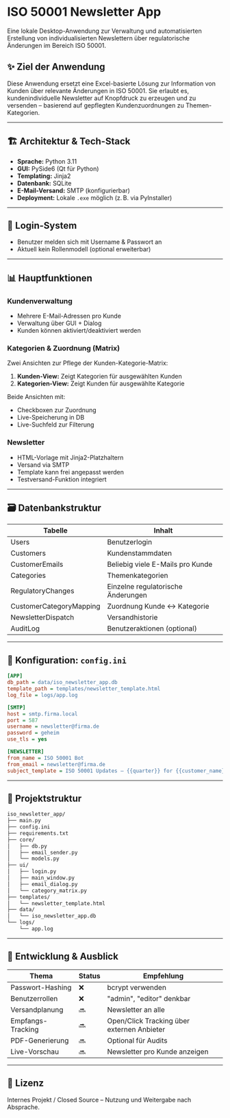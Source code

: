 # ISO 50001 Newsletter App

Eine lokale Desktop-Anwendung zur Verwaltung und automatisierten Erstellung von individualisierten Newslettern über regulatorische Änderungen im Bereich ISO 50001.

## ✨ Ziel der Anwendung

Diese Anwendung ersetzt eine Excel-basierte Lösung zur Information von Kunden über relevante Änderungen in ISO 50001. Sie erlaubt es, kundenindividuelle Newsletter auf Knopfdruck zu erzeugen und zu versenden – basierend auf gepflegten Kundenzuordnungen zu Themen-Kategorien.

---

## 🏗️ Architektur & Tech-Stack

- **Sprache:** Python 3.11
- **GUI:** PySide6 (Qt für Python)
- **Templating:** Jinja2
- **Datenbank:** SQLite
- **E-Mail-Versand:** SMTP (konfigurierbar)
- **Deployment:** Lokale `.exe` möglich (z. B. via PyInstaller)

---

## 🔐 Login-System

- Benutzer melden sich mit Username & Passwort an
- Aktuell kein Rollenmodell (optional erweiterbar)

---

## 📊 Hauptfunktionen

### Kundenverwaltung
- Mehrere E-Mail-Adressen pro Kunde
- Verwaltung über GUI + Dialog
- Kunden können aktiviert/deaktiviert werden

### Kategorien & Zuordnung (Matrix)
Zwei Ansichten zur Pflege der Kunden-Kategorie-Matrix:

1. **Kunden-View:** Zeigt Kategorien für ausgewählten Kunden
2. **Kategorien-View:** Zeigt Kunden für ausgewählte Kategorie

Beide Ansichten mit:
- Checkboxen zur Zuordnung
- Live-Speicherung in DB
- Live-Suchfeld zur Filterung

### Newsletter
- HTML-Vorlage mit Jinja2-Platzhaltern
- Versand via SMTP
- Template kann frei angepasst werden
- Testversand-Funktion integriert

---

## 🗃️ Datenbankstruktur

| Tabelle                  | Inhalt |
|--------------------------|--------|
| Users                    | Benutzerlogin |
| Customers                | Kundenstammdaten |
| CustomerEmails           | Beliebig viele E-Mails pro Kunde |
| Categories               | Themenkategorien |
| RegulatoryChanges        | Einzelne regulatorische Änderungen |
| CustomerCategoryMapping  | Zuordnung Kunde ↔ Kategorie |
| NewsletterDispatch       | Versandhistorie |
| AuditLog                 | Benutzeraktionen (optional) |

---

## 🔧 Konfiguration: `config.ini`

```ini
[APP]
db_path = data/iso_newsletter_app.db
template_path = templates/newsletter_template.html
log_file = logs/app.log

[SMTP]
host = smtp.firma.local
port = 587
username = newsletter@firma.de
password = geheim
use_tls = yes

[NEWSLETTER]
from_name = ISO 50001 Bot
from_email = newsletter@firma.de
subject_template = ISO 50001 Updates – {{quarter}} for {{customer_name}}
```

---

## 📁 Projektstruktur

```bash
iso_newsletter_app/
├── main.py
├── config.ini
├── requirements.txt
├── core/
│   ├── db.py
│   ├── email_sender.py
│   └── models.py
├── ui/
│   ├── login.py
│   ├── main_window.py
│   ├── email_dialog.py
│   └── category_matrix.py
├── templates/
│   └── newsletter_template.html
├── data/
│   └── iso_newsletter_app.db
└── logs/
    └── app.log
```

---

## 🚀 Entwicklung & Ausblick

| Thema                  | Status | Empfehlung |
|------------------------|--------|------------|
| Passwort-Hashing       | ❌     | bcrypt verwenden |
| Benutzerrollen         | ❌     | "admin", "editor" denkbar |
| Versandplanung         | 🔜     | Newsletter an alle |
| Empfangs-Tracking      | 🔜     | Open/Click Tracking über externen Anbieter |
| PDF-Generierung        | 🔜     | Optional für Audits |
| Live-Vorschau          | 🔜     | Newsletter pro Kunde anzeigen |

---

## 💬 Lizenz

Internes Projekt / Closed Source – Nutzung und Weitergabe nach Absprache.
